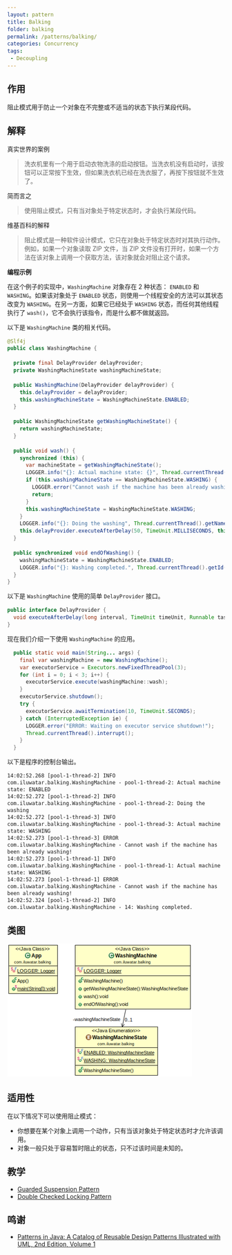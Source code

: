 ```yaml
---
layout: pattern
title: Balking
folder: balking
permalink: /patterns/balking/
categories: Concurrency
tags:
 - Decoupling
---
```


## 作用

阻止模式用于防止一个对象在不完整或不适当的状态下执行某段代码。

## 解释

真实世界的案例

> 洗衣机里有一个用于启动衣物洗涤的启动按钮。当洗衣机没有启动时，该按钮可以正常按下生效，但如果洗衣机已经在洗衣服了，再按下按钮就不生效了。

简而言之

> 使用阻止模式，只有当对象处于特定状态时，才会执行某段代码。

维基百科的解释

> 阻止模式是一种软件设计模式，它只在对象处于特定状态时对其执行动作。例如，如果一个对象读取 ZIP 文件，当 ZIP 文件没有打开时，如果一个方法在该对象上调用一个获取方法，该对象就会对阻止这个请求。

**编程示例**

在这个例子的实现中，`WashingMachine` 对象存在 2 种状态： `ENABLED` 和 `WASHING`。如果该对象处于 `ENABLED` 状态，则使用一个线程安全的方法可以其状态改变为 `WASHING`。在另一方面，如果它已经处于 `WASHING` 状态，而任何其他线程执行了 `wash()`，它不会执行该指令，而是什么都不做就返回。

以下是 `WashingMachine` 类的相关代码。

```java
@Slf4j
public class WashingMachine {

  private final DelayProvider delayProvider;
  private WashingMachineState washingMachineState;

  public WashingMachine(DelayProvider delayProvider) {
    this.delayProvider = delayProvider;
    this.washingMachineState = WashingMachineState.ENABLED;
  }

  public WashingMachineState getWashingMachineState() {
    return washingMachineState;
  }

  public void wash() {
    synchronized (this) {
      var machineState = getWashingMachineState();
      LOGGER.info("{}: Actual machine state: {}", Thread.currentThread().getName(), machineState);
      if (this.washingMachineState == WashingMachineState.WASHING) {
        LOGGER.error("Cannot wash if the machine has been already washing!");
        return;
      }
      this.washingMachineState = WashingMachineState.WASHING;
    }
    LOGGER.info("{}: Doing the washing", Thread.currentThread().getName());
    this.delayProvider.executeAfterDelay(50, TimeUnit.MILLISECONDS, this::endOfWashing);
  }

  public synchronized void endOfWashing() {
    washingMachineState = WashingMachineState.ENABLED;
    LOGGER.info("{}: Washing completed.", Thread.currentThread().getId());
  }
}
```

以下是 `WashingMachine` 使用的简单 `DelayProvider` 接口。

```java
public interface DelayProvider {
  void executeAfterDelay(long interval, TimeUnit timeUnit, Runnable task);
}
```

现在我们介绍一下使用  `WashingMachine` 的应用。

```java
  public static void main(String... args) {
    final var washingMachine = new WashingMachine();
    var executorService = Executors.newFixedThreadPool(3);
    for (int i = 0; i < 3; i++) {
      executorService.execute(washingMachine::wash);
    }
    executorService.shutdown();
    try {
      executorService.awaitTermination(10, TimeUnit.SECONDS);
    } catch (InterruptedException ie) {
      LOGGER.error("ERROR: Waiting on executor service shutdown!");
      Thread.currentThread().interrupt();
    }
  }
```

以下是程序的控制台输出。

```
14:02:52.268 [pool-1-thread-2] INFO com.iluwatar.balking.WashingMachine - pool-1-thread-2: Actual machine state: ENABLED
14:02:52.272 [pool-1-thread-2] INFO com.iluwatar.balking.WashingMachine - pool-1-thread-2: Doing the washing
14:02:52.272 [pool-1-thread-3] INFO com.iluwatar.balking.WashingMachine - pool-1-thread-3: Actual machine state: WASHING
14:02:52.273 [pool-1-thread-3] ERROR com.iluwatar.balking.WashingMachine - Cannot wash if the machine has been already washing!
14:02:52.273 [pool-1-thread-1] INFO com.iluwatar.balking.WashingMachine - pool-1-thread-1: Actual machine state: WASHING
14:02:52.273 [pool-1-thread-1] ERROR com.iluwatar.balking.WashingMachine - Cannot wash if the machine has been already washing!
14:02:52.324 [pool-1-thread-2] INFO com.iluwatar.balking.WashingMachine - 14: Washing completed.
```

## 类图

![alt text](../../balking/etc/balking.png "Balking")

## 适用性

在以下情况下可以使用阻止模式：

* 你想要在某个对象上调用一个动作，只有当该对象处于特定状态时才允许该调用。
* 对象一般只处于容易暂时阻止的状态，只不过该时间是未知的。

## 教学

* [Guarded Suspension Pattern](https://java-design-patterns.com/patterns/guarded-suspension/)
* [Double Checked Locking Pattern](https://java-design-patterns.com/patterns/double-checked-locking/)

## 鸣谢

* [Patterns in Java: A Catalog of Reusable Design Patterns Illustrated with UML, 2nd Edition, Volume 1](https://www.amazon.com/gp/product/0471227293/ref=as_li_qf_asin_il_tl?ie=UTF8&tag=javadesignpat-20&creative=9325&linkCode=as2&creativeASIN=0471227293&linkId=0e39a59ffaab93fb476036fecb637b99)
